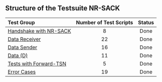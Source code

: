## Structure of the Testsuite NR-SACK

| Test Group                                                                             |   Number of Test Scripts | Status        |
| :------------------------------------------------------------------------------------- | :----------------------: | :-----------: |
| [Handshake with NR-SACK](handshake-with-nr-sack/README.md)                             |                        8 | Done          |
| [Data Receiver](data-receiver/README.md)                                               |                       22 | Done          |
| [Data Sender](data-sender/README.md)                                                   |                       16 | Done          |
| [Data (D)](sctp-d-tests/README.md)                                                     |                       11 | Done          |
| [Tests with Forward-TSN](with-forward-tsn/README.md)                                   |                        5 | Done   |
| [Error Cases](error-cases/README.md)                                                   |                       19 | Done   |
